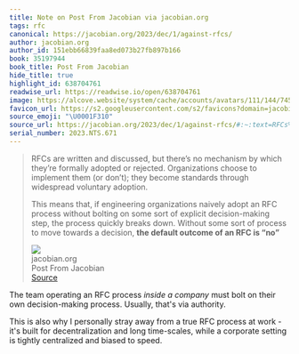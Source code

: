 ```yaml
---
title: Note on Post From Jacobian via jacobian.org
tags: rfc
canonical: https://jacobian.org/2023/dec/1/against-rfcs/
author: jacobian.org
author_id: 151ebb66839faa8ed073b27fb897b166
book: 35197944
book_title: Post From Jacobian
hide_title: true
highlight_id: 638704761
readwise_url: https://readwise.io/open/638704761
image: https://alcove.website/system/cache/accounts/avatars/111/144/745/987/279/240/original/c26098c728a4205e.jpg
favicon_url: https://s2.googleusercontent.com/s2/favicons?domain=jacobian.org
source_emoji: "\U0001F310"
source_url: https://jacobian.org/2023/dec/1/against-rfcs/#:~:text=RFCs%20are%20written,RFC%20is%20%E2%80%9Cno%E2%80%9D**
serial_number: 2023.NTS.671
---
```

> RFCs are written and discussed, but there’s no mechanism by which they’re formally adopted or rejected. Organizations choose to implement them (or don’t); they become standards through widespread voluntary adoption.
> 
> This means that, if engineering organizations naively adopt an RFC process without bolting on some sort of explicit decision-making step, the process quickly breaks down. Without some sort of process to move towards a decision, **the default outcome of an RFC is “no”**
> <div class="quoteback-footer"><div class="quoteback-avatar"><img class="mini-favicon" src="https://s2.googleusercontent.com/s2/favicons?domain=jacobian.org"></div><div class="quoteback-metadata"><div class="metadata-inner"><span style="display:none">FROM:</span><div aria-label="jacobian.org" class="quoteback-author"> jacobian.org</div><div aria-label="Post From Jacobian" class="quoteback-title"> Post From Jacobian</div></div></div><div class="quoteback-backlink"><a target="_blank" aria-label="go to the full text of this quotation" rel="noopener" href="https://jacobian.org/2023/dec/1/against-rfcs/#:~:text=RFCs%20are%20written,RFC%20is%20%E2%80%9Cno%E2%80%9D**" class="quoteback-arrow"> Source</a></div></div>

The team operating an RFC process *inside a company* must bolt on their own decision-making process. Usually, that's via authority.

This is also why I personally stray away from a true RFC process at work - it's built for decentralization and long time-scales, while a corporate setting is tightly centralized and biased to speed.